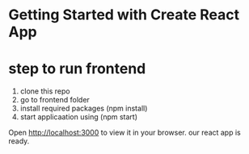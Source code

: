 # Getting Started with Create React App
# step to run frontend
1. clone this repo
2. go to frontend folder
3. install required packages (npm install)
4. start applicaation using (npm start)

Open [http://localhost:3000](http://localhost:3000) to view it in your browser.
our react app is ready.
